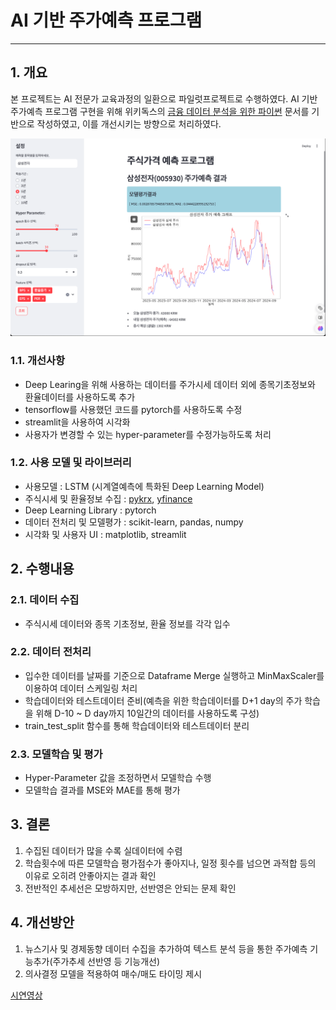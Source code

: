 # AI 기반 주가예측 프로그램

-------

## 1. 개요

본 프로젝트는 AI 전문가 교육과정의 일환으로 파일럿프로젝트로 수행하였다.
AI 기반 주가예측 프로그램 구현을 위해 위키독스의 [금융 데이터 분석을 위한 파이썬](https://wikidocs.net/173005) 문서를 기반으로 작성하였고, 이를 개선시키는 방향으로 처리하였다.

![실행화면](images/screenshot_running.png)

### 1.1. 개선사항

- Deep Learing을 위해 사용하는 데이터를 주가시세 데이터 외에 종목기초정보와 환율데이터를 사용하도록 추가
- tensorflow를 사용했던 코드를 pytorch를 사용하도록 수정
- streamlit을 사용하여 시각화
- 사용자가 변경할 수 있는 hyper-parameter를 수정가능하도록 처리

### 1.2. 사용 모델 및 라이브러리

- 사용모델 : LSTM (시계열예측에 특화된 Deep Learning Model)
- 주식시세 및 환율정보 수집 : [pykrx](https://github.com/sharebook-kr/pykrx), [yfinance](https://pypi.org/project/yfinance/)
- Deep Learning Library : pytorch
- 데이터 전처리 및 모델평가 : scikit-learn, pandas, numpy
- 시각화 및 사용자 UI : matplotlib, streamlit

## 2. 수행내용

### 2.1. 데이터 수집

- 주식시세 데이터와 종목 기초정보, 환율 정보를 각각 입수

### 2.2. 데이터 전처리 

- 입수한 데이터를 날짜를 기준으로 Dataframe Merge 실행하고 MinMaxScaler를 이용하여 데이터 스케일링 처리
- 학습데이터와 테스트데이터 준비(예측을 위한 학습데이터를 D+1 day의 주가 학습을 위해 D-10 ~ D day까지 10일간의 데이터를 사용하도록 구성)
- train_test_split 함수를 통해 학습데이터와 테스트데이터 분리

### 2.3. 모델학습 및 평가

- Hyper-Parameter 값을 조정하면서 모델학습 수행
- 모델학습 결과를 MSE와 MAE를 통해 평가

## 3. 결론
1. 수집된 데이터가 많을 수록 실데이터에 수렴
2. 학습횟수에 따른 모델학습 평가점수가 좋아지나, 일정 횟수를 넘으면 과적합 등의 이유로 오히려 안좋아지는 결과 확인
3. 전반적인 추세선은 모방하지만, 선반영은 안되는 문제 확인

## 4. 개선방안
1. 뉴스기사 및 경제동향 데이터 수집을 추가하여 텍스트 분석 등을 통한 주가예측 기능추가(주가추세 선반영 등 기능개선)
2. 의사결정 모델을 적용하여 매수/매도 타이밍 제시

[시연영상](https://youtu.be/u30TsraUVXs)



